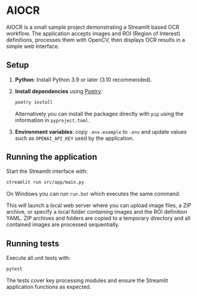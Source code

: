 # AIOCR

AIOCR is a small sample project demonstrating a Streamlit based OCR workflow. The application accepts images and ROI (Region of Interest) definitions, processes them with OpenCV, then displays OCR results in a simple web interface.  

## Setup

1. **Python**: Install Python 3.9 or later (3.10 recommended).
2. **Install dependencies** using [Poetry](https://python-poetry.org/):

   ```bash
   poetry install
   ```
   Alternatively you can install the packages directly with `pip` using the information in `pyproject.toml`.
3. **Environment variables**: copy `.env.example` to `.env` and update values such as `OPENAI_API_KEY` used by the application.

## Running the application

Start the Streamlit interface with:

```bash
streamlit run src/app/main.py
```
On Windows you can run `run.bat` which executes the same command.

This will launch a local web server where you can upload image files, a ZIP archive, or specify a local folder containing images
 and the ROI definition YAML. ZIP archives and folders are copied to a temporary directory and all contained images are processed sequentially.

## Running tests

Execute all unit tests with:

```bash
pytest
```

The tests cover key processing modules and ensure the Streamlit application functions as expected.
